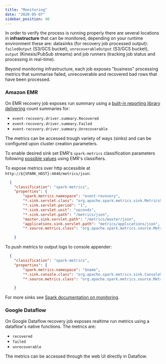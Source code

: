 ```yaml
---
title: "Monitoring"
date: "2020-05-07"
sidebar_position: 40
---
```


In order to verify the process is running properly there are several locations in **infrastructure** that can be monitored, depending on your runtime environment these are: datasinks (for recovery job processed output): `failedOutput` (S3/GCS bucket), `unrecoverableOutput` (S3/GCS bucket), `output` (Kinesis/PubSub streams) and job runners (tracking job status and processing in real-time).

Beyond monitoring infrastructure, each job exposes "business" processing metrics that summarise failed, unrecoverable and recovered bad rows that have been processed.

### Amazon EMR

On EMR recovery job exposes run summary using a [built-in reporting library delivering](https://spark.apache.org/docs/latest/monitoring.html) count summaries for:

- `event-recovery.driver.summary.Recovered`
- `event-recovery.driver.summary.Failed`
- `event-recovery.driver.summary.Unrecoverable`

The metrics can be accessed trough variety of ways (sinks) and can be configured upon cluster creation parameters.

To enable desired sink set EMR's `spark-metrics` classification parameters following [possible values](https://github.com/apache/spark/blob/master/conf/metrics.properties.template) using EMR's classifiers.

To expose metrics over http accessible at `http://${SPARK_HOST}:4040/metrics/json`:

```json
  {
    "classification": "spark-metrics",
    "properties": {
        "spark.metrics.namespace": "event-revovery",
        "*.sink.servlet.class": "org.apache.spark.metrics.sink.MetricsServlet",
        "*.sink.servlet.period": "1",
        "*.sink.servlet.unit": "seconds",
        "*.sink.servlet.path": "/metrics/json",
        "master.sink.servlet.path": "/metrics/master/json",
        "applications.sink.servlet.path": "metrics/applications/json",
        "*.source.metrics.class": "org.apache.spark.metrics.source.Metrics"

    }
```

To push metrics to output logs to console appender:

```json
  {
    "classification": "spark-metrics",
    "properties": {
        "spark.metrics.namespace": "$name",
        "*.sink.console.class": "org.apache.spark.metrics.sink.ConsoleSink",
        "*.source.metrics.class": "org.apache.spark.metrics.source.Metrics"

    }
```

For more sinks see [Spark documentation on monitoring](https://spark.apache.org/docs/latest/monitoring.html).

### Google Dataflow

On Google Dataflow recovery job exposes realtime run metrics using a dataflow's native functions. The metrics are:

- `recovered`
- `failed`
- `unrecoverable`

The metrics can be accessed through the web UI directly in Dataflow.
